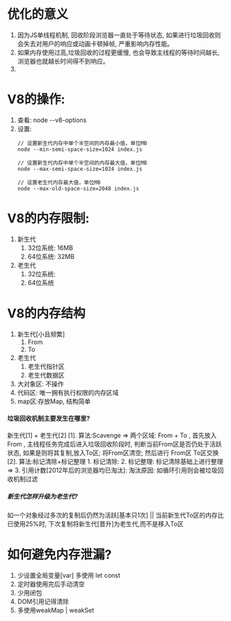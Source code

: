 # 优化的意义
   1. 因为JS单线程机制, 回收阶段浏览器一直处于等待状态, 如果进行垃圾回收则会失去对用户的响应或动画卡顿掉帧, 严重影响内存性能。
   2. 如果内存使用过高,垃圾回收的过程更缓慢, 也会导致主线程的等待时间越长, 浏览器也就越长时间得不到响应。
   3. 
#  V8的操作: 
   1. 查看: node --v8-options
   2. 设置:
      ```
      // 设置新生代内存中单个半空间的内存最小值，单位MB
      node --min-semi-space-size=1024 index.js

      // 设置新生代内存中单个半空间的内存最大值，单位MB
      node --max-semi-space-size=1024 index.js

      // 设置老生代内存最大值，单位MB
      node --max-old-space-size=2048 index.js
      ```
   
# V8的内存限制: 
   1. 新生代
      1. 32位系统: 16MB
      2. 64位系统: 32MB
   2. 老生代
      1. 32位系统: 
      2. 64位系统


# V8的内存结构

   1. 新生代[小且频繁]
      1. From
      2. To
   2. 老生代
      1. 老生代指针区
      2. 老生代数据区
   3. 大对象区: 不操作
   4. 代码区: 唯一拥有执行权限的内存区域
   5. map区:存放Map, 结构简单

#### 垃圾回收机制主要发生在哪里?

   新生代[1] + 老生代[2]
   [1]. 算法:Scavenge => 两个区域: From + To , 首先放入 From , 主线程任务完成后进入垃圾回收阶段时, 判断当前From区是否仍处于活跃状态, 如果是则将其复制,放入To区; 将From区清空; 然后进行 From区 To区交换
   [2]. 算法:标记清除+标记整理
      1. 标记清除: 
      2. 标记整理: 标记清除基础上进行整理 => 
      3. 引用计数[2012年后的浏览器均已淘汰]: 淘汰原因: 如循环引用则会被垃圾回收机制过滤
##### 新生代怎样升级为老生代?
   如一个对象经过多次的复制后仍然为活跃[基本只1次] || 当前新生代To区的内存比已使用25%时, 下次复制将新生代[晋升]为老生代,而不是移入To区

# 如何避免内存泄漏?
   1. 少设置全局变量[var] 多使用 let const
   2. 定时器使用完后手动清空
   3. 少用闭包
   4. DOM引用记得清除
   5. 多使用weakMap | weakSet

